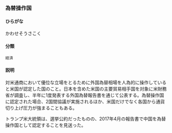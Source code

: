 <div style="display:none;">

## [あ行](securities-terms?id=あ行)
## [か行](securities-terms?id=か行)

</div>

### 為替操作国

#### ひらがな

かわせそうさこく

#### 分類

`経済`

#### 説明

対米通商において優位な立場をとるために外国為替相場を人為的に操作していると米国が認定した国のこと。日本を含めた米国の主要貿易相手国を対象に米財務省が調査し、半年に1度発表する外国為替報告書を通じて公表する。為替操作国に認定された場合、2国間協議が実施されるほか、米国だけでなく各国から通貨切り上げ圧力が強まることもある。
 
トランプ米大統領は、選挙公約だったものの、2017年4月の報告書で中国を為替操作国として認定することを見送った。

<div style="display:none;">

## [さ行](securities-terms?id=さ行)
## [た行](securities-terms?id=た行)
## [な行](securities-terms?id=な行)
## [は行](securities-terms?id=は行)
## [ま行](securities-terms?id=ま行)
## [や行](securities-terms?id=や行)
## [ら行](securities-terms?id=ら行)
## [わ行](securities-terms?id=わ行)
## [英数字・記号](securities-terms?id=英数字・記号)

</div>

